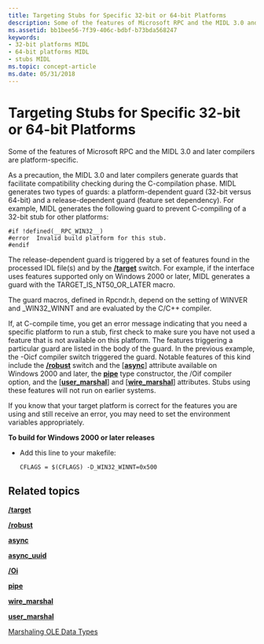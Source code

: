 ```yaml
---
title: Targeting Stubs for Specific 32-bit or 64-bit Platforms
description: Some of the features of Microsoft RPC and the MIDL 3.0 and later compilers are platform-specific.
ms.assetid: bb1bee56-7f39-406c-bdbf-b73bda568247
keywords:
- 32-bit platforms MIDL
- 64-bit platforms MIDL
- stubs MIDL
ms.topic: concept-article
ms.date: 05/31/2018
---
```


# Targeting Stubs for Specific 32-bit or 64-bit Platforms

Some of the features of Microsoft RPC and the MIDL 3.0 and later compilers are platform-specific.

As a precaution, the MIDL 3.0 and later compilers generate guards that facilitate compatibility checking during the C-compilation phase. MIDL generates two types of guards: a platform-dependent guard (32-bit versus 64-bit) and a release-dependent guard (feature set dependency). For example, MIDL generates the following guard to prevent C-compiling of a 32-bit stub for other platforms:

``` syntax
#if !defined(__RPC_WIN32__)
#error  Invalid build platform for this stub.
#endif
```

The release-dependent guard is triggered by a set of features found in the processed IDL file(s) and by the [**/target**](-target.md) switch. For example, if the interface uses features supported only on Windows 2000 or later, MIDL generates a guard with the TARGET\_IS\_NT50\_OR\_LATER macro.

The guard macros, defined in Rpcndr.h, depend on the setting of WINVER and \_WIN32\_WINNT and are evaluated by the C/C++ compiler.

If, at C-compile time, you get an error message indicating that you need a specific platform to run a stub, first check to make sure you have not used a feature that is not available on this platform. The features triggering a particular guard are listed in the body of the guard. In the previous example, the -Oicf compiler switch triggered the guard. Notable features of this kind include the [**/robust**](-robust.md) switch and the \[[**async**](async.md)\] attribute available on Windows 2000 and later, the [**pipe**](pipe.md) type constructor, the /Oif compiler option, and the \[[**user\_marshal**](user-marshal.md)\] and \[[**wire\_marshal**](wire-marshal.md)\] attributes. Stubs using these features will not run on earlier systems.

If you know that your target platform is correct for the features you are using and still receive an error, you may need to set the environment variables appropriately.

**To build for Windows 2000 or later releases**

-   Add this line to your makefile:

    ``` syntax
    CFLAGS = $(CFLAGS) -D_WIN32_WINNT=0x500
    ```

## Related topics

<dl> <dt>

[**/target**](-target.md)
</dt> <dt>

[**/robust**](-robust.md)
</dt> <dt>

[**async**](async.md)
</dt> <dt>

[**async\_uuid**](async-uuid.md)
</dt> <dt>

[**/Oi**](-oi.md)
</dt> <dt>

[**pipe**](pipe.md)
</dt> <dt>

[**wire\_marshal**](wire-marshal.md)
</dt> <dt>

[**user\_marshal**](user-marshal.md)
</dt> <dt>

[Marshaling OLE Data Types](marshaling-ole-data-types.md)
</dt> </dl>

 

 




